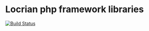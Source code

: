 # Locrian php framework libraries
[![Build Status](https://travis-ci.org/locrianphp/locrian-libs.svg?branch=master)](https://travis-ci.org/locrianphp/locrian-libs)